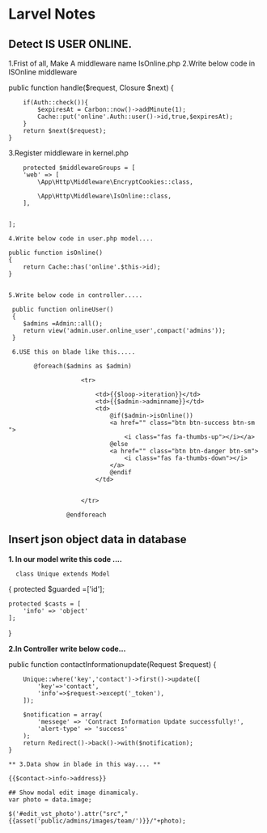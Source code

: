# Larvel Notes
## Detect IS USER ONLINE.
1.Frist of all, Make A middleware name IsOnline.php
2.Write below code in ISOnline middleware

   public function handle($request, Closure $next)
    {
        
        if(Auth::check()){
            $expiresAt = Carbon::now()->addMinute(1);
            Cache::put('online'.Auth::user()->id,true,$expiresAt);
        }
        return $next($request);
    }
    
   3.Register middleware in kernel.php
   
        protected $middlewareGroups = [
        'web' => [
            \App\Http\Middleware\EncryptCookies::class,
            
            \App\Http\Middleware\IsOnline::class,
        ],

        
    ];
    
    4.Write below code in user.php model....
      
    public function isOnline()
    {
        return Cache::has('online'.$this->id);
    }
    
    
    5.Write below code in controller.....
    
     public function onlineUser()
     {
        $admins =Admin::all();
        return view('admin.user.online_user',compact('admins'));
     }
     
     6.USE this on blade like this.....
        
           @foreach($admins as $admin)
                   
                        <tr>
                        
                            <td>{{$loop->iteration}}</td>
                            <td>{{$admin->adminname}}</td>
                            <td>
                                @if($admin->isOnline())
                                <a href="" class="btn btn-success btn-sm ">
                                    <i class="fas fa-thumbs-up"></i></a>
                                @else
                                <a href="" class="btn btn-danger btn-sm">
                                    <i class="fas fa-thumbs-down"></i>
                                </a>
                                @endif                                
                            </td>
             
                           
                        </tr>
                    
                    @endforeach
                    
## Insert json object data in database 

   **1. In our model write this code ....**
   
      class Unique extends Model
{
    protected $guarded =['id'];

    protected $casts = [
        'info' => 'object'
    ];
      
}

**2.In Controller write below code...**

 public function contactInformationupdate(Request $request)
    {



        Unique::where('key','contact')->first()->update([
            'key'=>'contact',
            'info'=>$request->except('_token'),
        ]);

        $notification = array(
            'messege' => 'Contract Information Update successfully!',
            'alert-type' => 'success'
        );
        return Redirect()->back()->with($notification);
    }
    
    ** 3.Data show in blade in this way.... **
    
    {{$contact->info->address}}
    
    ## Show modal edit image dinamicaly.
    var photo = data.image;
                        
    $('#edit_vst_photo').attr("src","{{asset('public/admins/images/team/')}}/"+photo);
